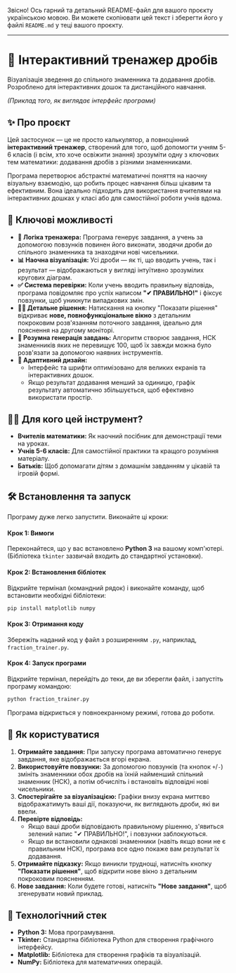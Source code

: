 Звісно! Ось гарний та детальний README-файл для вашого проєкту українською мовою. Ви можете скопіювати цей текст і зберегти його у файлі `README.md` у теці вашого проєкту.

---

# 🚀 Інтерактивний тренажер дробів

Візуалізація зведення до спільного знаменника та додавання дробів. Розроблено для інтерактивних дошок та дистанційного навчання.


*(Приклад того, як виглядає інтерфейс програми)*

## ✨ Про проєкт

Цей застосунок — це не просто калькулятор, а повноцінний **інтерактивний тренажер**, створений для того, щоб допомогти учням 5-6 класів (і всім, хто хоче освіжити знання) зрозуміти одну з ключових тем математики: додавання дробів з різними знаменниками.

Програма перетворює абстрактні математичні поняття на наочну візуальну взаємодію, що робить процес навчання більш цікавим та ефективним. Вона ідеально підходить для використання вчителями на інтерактивних дошках у класі або для самостійної роботи учнів вдома.

## 🎯 Ключові можливості

*   **🧮 Логіка тренажера:** Програма генерує завдання, а учень за допомогою повзунків повинен його виконати, зводячи дроби до спільного знаменника та знаходячи нові чисельники.
*   **📊 Наочна візуалізація:** Усі дроби — як ті, що вводить учень, так і результат — відображаються у вигляді інтуїтивно зрозумілих кругових діаграм.
*   **✅ Система перевірки:** Коли учень вводить правильну відповідь, програма повідомляє про успіх написом **"✔ ПРАВИЛЬНО!"** і фіксує повзунки, щоб уникнути випадкових змін.
*   **👨‍🏫 Детальне рішення:** Натискання на кнопку "Показати рішення" відкриває **нове, повнофункціональне вікно** з детальним покроковим розв'язанням поточного завдання, ідеально для пояснення на другому моніторі.
*   **🧠 Розумна генерація завдань:** Алгоритм створює завдання, НСК знаменників яких не перевищує 100, щоб їх завжди можна було розв'язати за допомогою наявних інструментів.
*   **🎨 Адаптивний дизайн:**
    *   Інтерфейс та шрифти оптимізовано для великих екранів та інтерактивних дошок.
    *   Якщо результат додавання менший за одиницю, графік результату автоматично збільшується, щоб ефективно використати простір.

## 🧑‍🏫 Для кого цей інструмент?

*   **Вчителів математики:** Як наочний посібник для демонстрації теми на уроках.
*   **Учнів 5-6 класів:** Для самостійної практики та кращого розуміння матеріалу.
*   **Батьків:** Щоб допомагати дітям з домашнім завданням у цікавій та ігровій формі.

## 🛠️ Встановлення та запуск

Програму дуже легко запустити. Виконайте ці кроки:

#### Крок 1: Вимоги

Переконайтеся, що у вас встановлено **Python 3** на вашому комп'ютері. (Бібліотека `tkinter` зазвичай входить до стандартної установки).

#### Крок 2: Встановлення бібліотек

Відкрийте термінал (командний рядок) і виконайте команду, щоб встановити необхідні бібліотеки:

```bash
pip install matplotlib numpy
```

#### Крок 3: Отримання коду

Збережіть наданий код у файл з розширенням `.py`, наприклад, `fraction_trainer.py`.

#### Крок 4: Запуск програми

Відкрийте термінал, перейдіть до теки, де ви зберегли файл, і запустіть програму командою:

```bash
python fraction_trainer.py
```

Програма відкриється у повноекранному режимі, готова до роботи.

## 📖 Як користуватися

1.  **Отримайте завдання:** При запуску програма автоматично генерує завдання, яке відображається вгорі екрана.
2.  **Використовуйте повзунки:** За допомогою повзунків (та кнопок `+`/`-`) змініть знаменники обох дробів на їхній найменший спільний знаменник (НСК), а потім обчисліть і встановіть відповідні нові чисельники.
3.  **Спостерігайте за візуалізацією:** Графіки внизу екрана миттєво відображатимуть ваші дії, показуючи, як виглядають дроби, які ви ввели.
4.  **Перевірте відповідь:**
    *   Якщо ваші дроби відповідають правильному рішенню, з'явиться зелений напис "✔ ПРАВИЛЬНО!", і повзунки заблокуються.
    *   Якщо ви встановили однакові знаменники (навіть якщо вони не є правильним НСК), програма все одно покаже вам результат їх додавання.
5.  **Отримайте підказку:** Якщо виникли труднощі, натисніть кнопку **"Показати рішення"**, щоб відкрити нове вікно з детальним покроковим поясненням.
6.  **Нове завдання:** Коли будете готові, натисніть **"Нове завдання"**, щоб згенерувати новий приклад.

## 🔧 Технологічний стек

*   **Python 3:** Мова програмування.
*   **Tkinter:** Стандартна бібліотека Python для створення графічного інтерфейсу.
*   **Matplotlib:** Бібліотека для створення графіків та візуалізацій.
*   **NumPy:** Бібліотека для математичних операцій.
